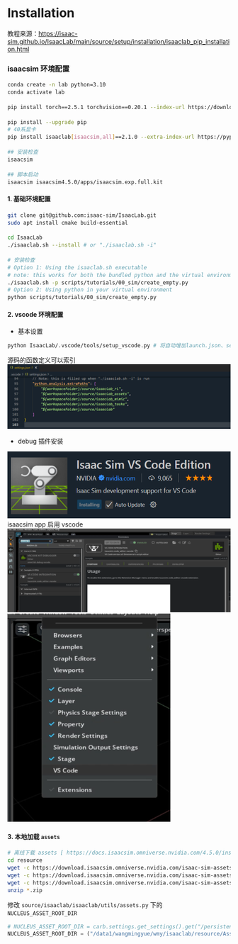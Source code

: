 # Installation 
教程来源：https://isaac-sim.github.io/IsaacLab/main/source/setup/installation/isaaclab_pip_installation.html


### isaacsim 环境配置
```bash
conda create -n lab python=3.10
conda activate lab

pip install torch==2.5.1 torchvision==0.20.1 --index-url https://download.pytorch.org/whl/cu118

pip install --upgrade pip
# 40系显卡
pip install isaaclab[isaacsim,all]==2.1.0 --extra-index-url https://pypi.nvidia.com 

## 安装检查
isaacsim 

## 脚本启动
isaacsim isaacsim4.5.0/apps/isaacsim.exp.full.kit
```
#### 1. 基础环境配置
```bash
git clone git@github.com:isaac-sim/IsaacLab.git
sudo apt install cmake build-essential

cd IsaacLab
./isaaclab.sh --install # or "./isaaclab.sh -i"

# 安装检查
# Option 1: Using the isaaclab.sh executable
# note: this works for both the bundled python and the virtual environment
./isaaclab.sh -p scripts/tutorials/00_sim/create_empty.py
# Option 2: Using python in your virtual environment
python scripts/tutorials/00_sim/create_empty.py
```
#### 2. vscode 环境配置
* 基本设置
```bash
python IsaacLab/.vscode/tools/setup_vscode.py # 将自动增加launch.json、settings.json 配置 vscode
```
源码的函数定义可以索引
![alt text](icon/image-1.png)

* debug 插件安装

![alt text](icon/image.png)
isaacsim app 启用 vscode
![alt text](icon/image-2.png)
![alt text](icon/image-3.png)


#### 3. 本地加载 `assets`
```bash
# 离线下载 assets [ https://docs.isaacsim.omniverse.nvidia.com/4.5.0/installation/download.html ]
cd resource
wget -c https://download.isaacsim.omniverse.nvidia.com/isaac-sim-assets-1%404.5.0-rc.36%2Brelease.19112.f59b3005.zip
wget -c https://download.isaacsim.omniverse.nvidia.com/isaac-sim-assets-2%404.5.0-rc.36%2Brelease.19112.f59b3005.zip
wget -c https://download.isaacsim.omniverse.nvidia.com/isaac-sim-assets-3%404.5.0-rc.36%2Brelease.19112.f59b3005.zip
unzip *.zip   
```
修改 `source/isaaclab/isaaclab/utils/assets.py` 下的 `NUCLEUS_ASSET_ROOT_DIR`
```python
# NUCLEUS_ASSET_ROOT_DIR = carb.settings.get_settings().get("/persistent/isaac/asset_root/cloud")
NUCLEUS_ASSET_ROOT_DIR = ("/data1/wangmingyue/wmy/isaaclab/resource/Assets/Isaac/4.5")
```

